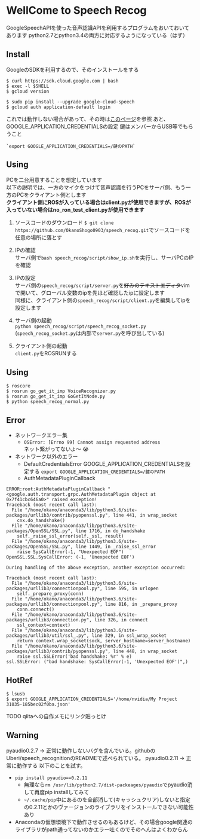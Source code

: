 # WellCome to Speech Recog
GoogleSpeechAPIを使った音声認識APIを利用するプログラムをおいておいてあります
python2.7とpython3.4の両方に対応するようになっている（はず）

## Install
GoogleのSDKを利用するので、そのインストールをする
~~~
$ curl https://sdk.cloud.google.com | bash
$ exec -l $SHELL
$ gcloud version

$ sudo pip install --upgrade google-cloud-speech
$ gcloud auth application-default login
~~~
これでは動作しない場合があって、その時は[このページ](https://qiita.com/j-un/items/dc46b3b766a7afb4080c)を参照
あと、GOOGLE_APPLICATION_CREDENTIALSの設定
鍵はメンバーからUSB等でもらうこと
~~~
`export GOOGLE_APPLICATION_CREDENTIALS=/鍵のPATH`
~~~

## Using
PCを二台用意することを想定しています  
以下の説明では、一方のマイクをつけて音声認識を行うPCをサーバ側、もう一方のPCをクライアント側とします  
**クライアント側にROSが入っている場合はclient.pyが使用できますが、ROSが入っていない場合はno_ron_test_client.pyが使用できます**  

1. ソースコードのダウンロード
`$ git clone https://github.com/OkanoShogo0903/speech_recog.git`でソースコードを任意の場所に落とす

2. IPの確認  
サーバ側で`bash speech_recog/script/show_ip.sh`を実行し、サーバPCのIPを確認  

3. IPの設定  
サーバ側の`speech_recog/script/server.py`を~~好みのテキストエディタ~~vimで開いて、グローバル変数のipを先ほど確認したipに設定します  
同様に、クライアント側の`speech_recog/script/client.py`を編集してipを設定します  

4. サーバ側の起動  
`python speech_recog/script/speech_recog_socket.py`
(`speech_recog_socket.py`は内部で`server.py`を呼び出している)  

5. クライアント側の起動  
`client.py`をROSRUNする

## Using
~~~
$ roscore
$ rosrun go_get_it_imp VoiceRecognizer.py
$ rosrun go_get_it_imp GoGetItNode.py
$ python speech_recog_normal.py
~~~

## Error
- ネットワークエラー集
  - `OSError: [Errno 99] Cannot assign requested address`  
      ネット繋がってないよ〜 :sob:  
- ネットワーク以外のエラー
  - DefaultCredentialsError
    GOOGLE_APPLICATION_CREDENTIALSを設定する
    `export GOOGLE_APPLICATION_CREDENTIALS=/鍵のPATH`
  - AuthMetadataPluginCallback
~~~
ERROR:root:AuthMetadataPluginCallback "<google.auth.transport.grpc.AuthMetadataPlugin object at 0x7f41cbc646a0>" raised exception!
Traceback (most recent call last):
  File "/home/okano/anaconda3/lib/python3.6/site-packages/urllib3/contrib/pyopenssl.py", line 441, in wrap_socket
    cnx.do_handshake()
  File "/home/okano/anaconda3/lib/python3.6/site-packages/OpenSSL/SSL.py", line 1716, in do_handshake
    self._raise_ssl_error(self._ssl, result)
  File "/home/okano/anaconda3/lib/python3.6/site-packages/OpenSSL/SSL.py", line 1449, in _raise_ssl_error
    raise SysCallError(-1, "Unexpected EOF")
OpenSSL.SSL.SysCallError: (-1, 'Unexpected EOF')

During handling of the above exception, another exception occurred:

Traceback (most recent call last):
  File "/home/okano/anaconda3/lib/python3.6/site-packages/urllib3/connectionpool.py", line 595, in urlopen
    self._prepare_proxy(conn)
  File "/home/okano/anaconda3/lib/python3.6/site-packages/urllib3/connectionpool.py", line 816, in _prepare_proxy
    conn.connect()
  File "/home/okano/anaconda3/lib/python3.6/site-packages/urllib3/connection.py", line 326, in connect
    ssl_context=context)
  File "/home/okano/anaconda3/lib/python3.6/site-packages/urllib3/util/ssl_.py", line 329, in ssl_wrap_socket
    return context.wrap_socket(sock, server_hostname=server_hostname)
  File "/home/okano/anaconda3/lib/python3.6/site-packages/urllib3/contrib/pyopenssl.py", line 448, in wrap_socket
    raise ssl.SSLError('bad handshake: %r' % e)
ssl.SSLError: ("bad handshake: SysCallError(-1, 'Unexpected EOF')",)
~~~
## HotRef
~~~
$ lsusb
$ export GOOGLE_APPLICATION_CREDENTIALS='/home/nvidia/My Project 31035-185bec02f0ba.json'
~~~

TODO qiitaへの自作メモにリンク貼っとけ

## Warning
pyaudio0.2.7 -> 正常に動作しないバグを含んでいる。githubのUberi/speech_recognitionのREADMEで述べられている。
pyaudio0.2.11 -> 正常に動作する
以下のことを試す。

- `pip install pyaudio==0.2.11`
    - 無理なら`rm /usr/lib/python2.7/dist-packeages/pyaudio`でpyaudio消して再度pip installしてみて
    - `~/.cache/pip`中にあるのを全部消して(キャッシュクリア)しないと指定の0.2.11とかのヴァージョンのライブラリをインストールできない可能性あり
- Anacondaの仮想環境下で動作させるのもあるけど、その場合google関連のライブラリがpath通ってないのかエラー吐くのでそのへんはよくわからん
